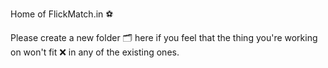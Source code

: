 Home of FlickMatch.in ⚽️

Please create a new folder 🗂 here if you feel that the thing you're working on won't fit ❌ in any of the existing ones.
